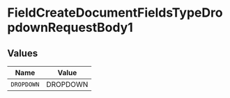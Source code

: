 # FieldCreateDocumentFieldsTypeDropdownRequestBody1


## Values

| Name       | Value      |
| ---------- | ---------- |
| `DROPDOWN` | DROPDOWN   |